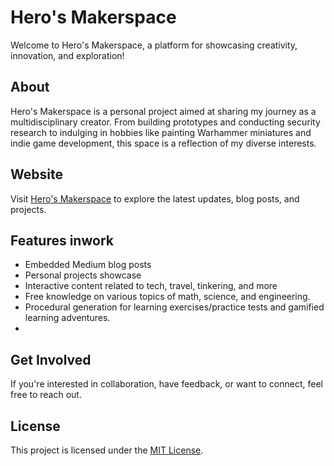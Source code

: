 # Hero's Makerspace

Welcome to Hero's Makerspace, a platform for showcasing creativity, innovation, and exploration!

## About

Hero's Makerspace is a personal project aimed at sharing my journey as a multidisciplinary creator. From building prototypes and conducting security research to indulging in hobbies like painting Warhammer miniatures and indie game development, this space is a reflection of my diverse interests.

## Website

Visit [Hero's Makerspace](https://www.herosmakerspace.com) to explore the latest updates, blog posts, and projects.

## Features inwork

- Embedded Medium blog posts
- Personal projects showcase
- Interactive content related to tech, travel, tinkering, and more
- Free knowledge on various topics of math, science, and engineering.
- Procedural generation for learning exercises/practice tests and gamified learning adventures.
- 
## Get Involved

If you're interested in collaboration, have feedback, or want to connect, feel free to reach out.

## License

This project is licensed under the [MIT License](LICENSE).
